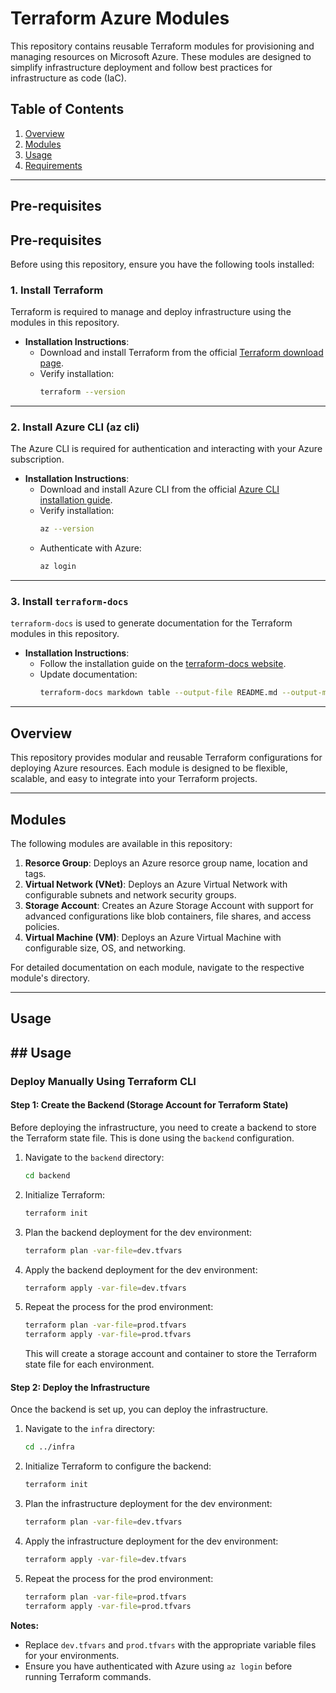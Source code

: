 # Terraform Azure Modules

This repository contains reusable Terraform modules for provisioning and managing resources on Microsoft Azure. These modules are designed to simplify infrastructure deployment and follow best practices for infrastructure as code (IaC).

## Table of Contents

1. [Overview](#overview)
2. [Modules](#modules)
3. [Usage](#usage)
4. [Requirements](#requirements)

---
## Pre-requisites

## Pre-requisites

Before using this repository, ensure you have the following tools installed:

### 1. Install Terraform

Terraform is required to manage and deploy infrastructure using the modules in this repository.

- **Installation Instructions**:
  - Download and install Terraform from the official [Terraform download page](https://www.terraform.io/downloads.html).
  - Verify installation:
    ```bash
    terraform --version
    ```

---

### 2. Install Azure CLI (az cli)

The Azure CLI is required for authentication and interacting with your Azure subscription.

- **Installation Instructions**:
  - Download and install Azure CLI from the official [Azure CLI installation guide](https://docs.microsoft.com/en-us/cli/azure/install-azure-cli).
  - Verify installation:
    ```bash
    az --version
    ```
  - Authenticate with Azure:
    ```bash
    az login
    ```

---

### 3. Install `terraform-docs`

`terraform-docs` is used to generate documentation for the Terraform modules in this repository.

- **Installation Instructions**:
  - Follow the installation guide on the [terraform-docs website](https://terraform-docs.io/user-guide/installation/).
  - Update documentation:
    ```bash
    terraform-docs markdown table --output-file README.md --output-mode inject .
    ```

---
## Overview

This repository provides modular and reusable Terraform configurations for deploying Azure resources. Each module is designed to be flexible, scalable, and easy to integrate into your Terraform projects.

---

## Modules

The following modules are available in this repository:

1. **Resorce Group**: Deploys an Azure resorce group name, location and tags. 
2. **Virtual Network (VNet)**: Deploys an Azure Virtual Network with configurable subnets and network security groups.
3. **Storage Account**: Creates an Azure Storage Account with support for advanced configurations like blob containers, file shares, and access policies.
4. **Virtual Machine (VM)**: Deploys an Azure Virtual Machine with configurable size, OS, and networking.

For detailed documentation on each module, navigate to the respective module's directory.

---

## Usage

## ## Usage

### Deploy Manually Using Terraform CLI

#### Step 1: Create the Backend (Storage Account for Terraform State)

Before deploying the infrastructure, you need to create a backend to store the Terraform state file. This is done using the `backend` configuration.

1. Navigate to the `backend` directory:
   ```bash
   cd backend
   ```
2. Initialize Terraform:
   ```bash
   terraform init
   ```
3. Plan the backend deployment for the dev environment:
   ```bash
   terraform plan -var-file=dev.tfvars
   ```
4. Apply the backend deployment for the dev environment:
   ```bash
   terraform apply -var-file=dev.tfvars
   ```
5. Repeat the process for the prod environment:
   ```bash
   terraform plan -var-file=prod.tfvars
   terraform apply -var-file=prod.tfvars
   ```
   This will create a storage account and container to store the Terraform state file for each environment.

#### Step 2: Deploy the Infrastructure

Once the backend is set up, you can deploy the infrastructure.

1. Navigate to the `infra` directory:
   ```bash
   cd ../infra
   ```
2. Initialize Terraform to configure the backend:
   ```bash
   terraform init
   ```
3. Plan the infrastructure deployment for the dev environment:
   ```bash
   terraform plan -var-file=dev.tfvars
   ```
4. Apply the infrastructure deployment for the dev environment:
   ```bash
   terraform apply -var-file=dev.tfvars
   ```
5. Repeat the process for the prod environment:
   ```bash
   terraform plan -var-file=prod.tfvars
   terraform apply -var-file=prod.tfvars
   ```

**Notes:**
- Replace `dev.tfvars` and `prod.tfvars` with the appropriate variable files for your environments.
- Ensure you have authenticated with Azure using `az login` before running Terraform commands.
